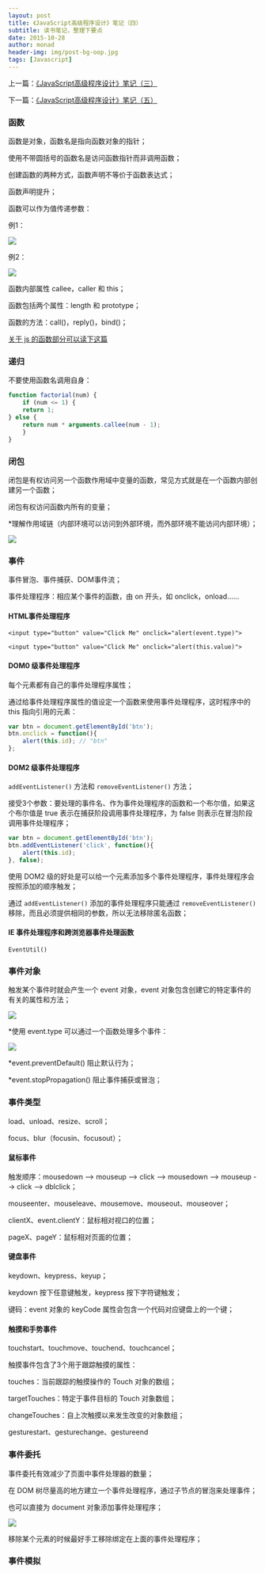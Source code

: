 ```yaml
---
layout: post
title: 《JavaScript高级程序设计》笔记（四）
subtitle: 读书笔记，整理下要点
date: 2015-10-28
author: monad
header-img: img/post-bg-oop.jpg
tags: [Javascript]
---
```


上一篇：[《JavaScript高级程序设计》笔记（三）](/2015/10/27/js-note3/)

下一篇：[《JavaScript高级程序设计》笔记（五）](/2015/10/28/js-note5/)

### 函数

函数是对象，函数名是指向函数对象的指针；

使用不带圆括号的函数名是访问函数指针而非调用函数；

创建函数的两种方式，函数声明不等价于函数表达式；

函数声明提升；

函数可以作为值传递参数：

例1：

![](http://imglf0.ph.126.net/QAeq89VcLkguGZsnat7uvg==/6630703827352530417.jpg)

例2：

![](http://imglf2.ph.126.net/UZZmn-Gl3TPD3C8FjrLyQA==/6630743409771128897.jpg)

函数内部属性 callee，caller 和 this；

函数包括两个属性：length 和 prototype；

函数的方法：call()，reply()，bind()；

[关于 js 的函数部分可以读下这篇](/2016/06/02/js-fn/)

### 递归

不要使用函数名调用自身：

```js
function factorial(num) {
    if (num <= 1) {
    return 1;
} else {
    return num * arguments.callee(num - 1);
    }
}
```

### 闭包

闭包是有权访问另一个函数作用域中变量的函数，常见方式就是在一个函数内部创建另一个函数；

闭包有权访问函数内所有的变量；

*理解作用域链（内部环境可以访问到外部环境，而外部环境不能访问内部环境）；

![](http://imglf0.ph.126.net/MrfRKueR_y5qx9-Bbdfwug==/6631433903072399133.jpg)

### 事件

事件冒泡、事件捕获、DOM事件流；

事件处理程序：相应某个事件的函数，由 on 开头，如 onclick，onload……


#### HTML事件处理程序

`<input type="button" value="Click Me" onclick="alert(event.type)">`

`<input type="button" value="Click Me" onclick="alert(this.value)">`

#### DOM0 级事件处理程序

每个元素都有自己的事件处理程序属性；

通过给事件处理程序属性的值设定一个函数来使用事件处理程序，这时程序中的 this 指向引用的元素：

```js
var btn = document.getElementById('btn');
btn.onclick = function(){
    alert(this.id); // "btn"
};
```

#### DOM2 级事件处理程序

`addEventListener()` 方法和 `removeEventListener()` 方法；

接受3个参数：要处理的事件名、作为事件处理程序的函数和一个布尔值，如果这个布尔值是 true 表示在捕获阶段调用事件处理程序，为 false 则表示在冒泡阶段调用事件处理程序；

```js
var btn = document.getElementById('btn');
btn.addEventListener('click', function(){
    alert(this.id);
}, false);
```

使用 DOM2 级的好处是可以给一个元素添加多个事件处理程序，事件处理程序会按照添加的顺序触发；

通过 `addEventListener()` 添加的事件处理程序只能通过 `removeEventListener()` 移除，而且必须提供相同的参数，所以无法移除匿名函数；


#### IE 事件处理程序和跨浏览器事件处理函数

`EventUtil()`

### 事件对象

触发某个事件时就会产生一个 event 对象，event 对象包含创建它的特定事件的有关的属性和方法；

![](http://imglf1.ph.126.net/mLywf6G4yiL6bV7Du2j1kw==/6608833441562710639.jpg)

*使用 event.type 可以通过一个函数处理多个事件：

![](http://imglf2.ph.126.net/8bgCXdI2ZT_z2szbZQvVmA==/6631381126514303132.jpg)

*event.preventDefault() 阻止默认行为；

*event.stopPropagation() 阻止事件捕获或冒泡；


### 事件类型

load、unload、resize、scroll；

focus、blur（focusin、focusout）；

#### 鼠标事件

触发顺序：mousedown --> mouseup --> click --> mousedown --> mouseup --> click --> dblclick；

mouseenter、mouseleave、mousemove、mouseout、mouseover；

clientX、event.clientY：鼠标相对视口的位置；

pageX、pageY：鼠标相对页面的位置；

#### 键盘事件

keydown、keypress、keyup；

keydown 按下任意键触发，keypress 按下字符键触发；

键码：event 对象的 keyCode 属性会包含一个代码对应键盘上的一个键；

#### 触摸和手势事件

touchstart、touchmove、touchend、touchcancel；

触摸事件包含了3个用于跟踪触摸的属性：

touches：当前跟踪的触摸操作的 Touch 对象的数组；

targetTouches：特定于事件目标的 Touch 对象数组；

changeTouches：自上次触摸以来发生改变的对象数组；

gesturestart、gesturechange、gestureend


### 事件委托

事件委托有效减少了页面中事件处理器的数量；

在 DOM 树尽量高的地方建立一个事件处理程序，通过子节点的冒泡来处理事件；

也可以直接为 document 对象添加事件处理程序；

![](http://imglf1.ph.126.net/KzzP6CvapnDD82QMe-cAVQ==/6631318454351529058.jpg)

移除某个元素的时候最好手工移除绑定在上面的事件处理程序；


### 事件模拟